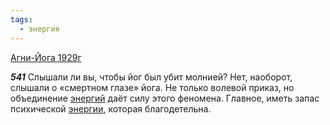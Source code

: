 ```yaml
---
tags:
  - энергия
---
```


[Агни-Йога 1929г](https://127.0.0.1:4002/agni/1929)

___541___
Слышали ли вы, чтобы йог был убит молнией? Нет, наоборот, слышали о «смертном глазе» йога. Не только волевой приказ, но объединение [энергий](../../../tags/#энергия) даёт силу этого феномена. Главное, иметь запас психической [энергии](../../../tags/#энергия), которая благодетельна.